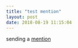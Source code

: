 ```yaml
---
title: "test mention"
layout: post
date: 2018-08-19 11:15:04
---
```

sending a [mention](http://www.indietom.org/2018/08/19/test-post/)
